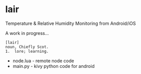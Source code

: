 # lair

Temperature & Relative Humidity Monitoring from Android/iOS

A work in progress...

```
[lair]
noun, Chiefly Scot.
1.  lore; learning.
```

* node.lua - remote node code
* main.py - kivy python code for android 

